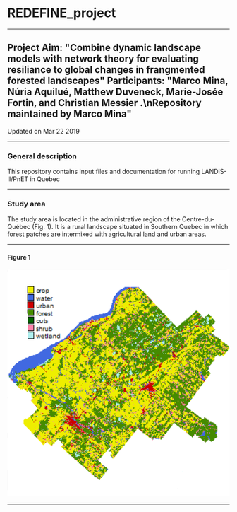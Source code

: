 # REDEFINE_project

---
Project Aim: "Combine dynamic landscape models with network theory for evaluating resiliance to global changes in frangmented forested landscapes"
Participants: "Marco Mina, Núria Aquilué, Matthew Duveneck, Marie-Josée Fortin, and Christian Messier .\nRepository maintained by Marco Mina"
---

Updated on Mar 22 2019


-------


### General description

This repository contains input files and documentation for running LANDIS-II/PnET in Quebec

-----------


### Study area

The study area is located in the administrative region of the Centre-du-Québec (Fig. 1). It is a rural landscape situated in Southern Quebec in which forest patches are intermixed with agricultural land and urban areas. 

-----------  

#### Figure 1

![](figures/CDQ_landscape.png)
  
-----------

